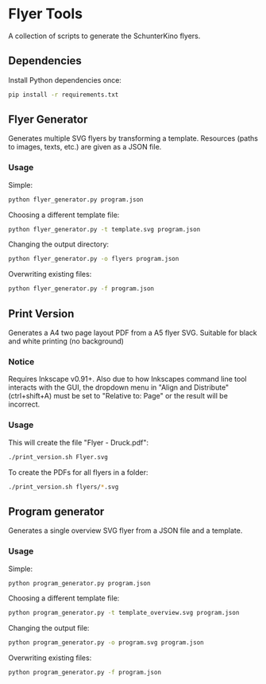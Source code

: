 # Flyer Tools
A collection of scripts to generate the SchunterKino flyers.

## Dependencies
Install Python dependencies once:
```sh
pip install -r requirements.txt
```

## Flyer Generator
Generates multiple SVG flyers by transforming a template. Resources (paths to images, texts, etc.) are given as a JSON file.

### Usage
Simple:
```sh
python flyer_generator.py program.json
```
Choosing a different template file:
```sh
python flyer_generator.py -t template.svg program.json
```
Changing the output directory:
```sh
python flyer_generator.py -o flyers program.json
```
Overwriting existing files:
```sh
python flyer_generator.py -f program.json
```


## Print Version
 Generates a A4 two page layout PDF from a A5 flyer SVG. Suitable for black and white printing (no background)

### Notice
 Requires Inkscape v0.91+. Also due to how Inkscapes command line tool interacts with the GUI, the dropdown menu in "Align and Distribute" (ctrl+shift+A) must be  set to "Relative to: Page" or the result will be incorrect.

### Usage
This will create the file "Flyer - Druck.pdf":
```sh
./print_version.sh Flyer.svg
```
To create the PDFs for all flyers in a folder:
```sh
./print_version.sh flyers/*.svg
```


## Program generator
Generates a single overview SVG flyer from a JSON file and a template.

### Usage
Simple:
```sh
python program_generator.py program.json
```
Choosing a different template file:
```sh
python program_generator.py -t template_overview.svg program.json
```
Changing the output file:
```sh
python program_generator.py -o program.svg program.json
```
Overwriting existing files:
```sh
python program_generator.py -f program.json
```
